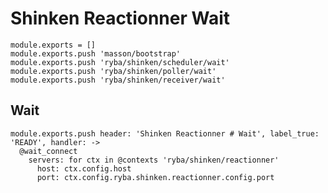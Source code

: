 
# Shinken Reactionner Wait

    module.exports = []
    module.exports.push 'masson/bootstrap'
    module.exports.push 'ryba/shinken/scheduler/wait'
    module.exports.push 'ryba/shinken/poller/wait'
    module.exports.push 'ryba/shinken/receiver/wait'

## Wait

    module.exports.push header: 'Shinken Reactionner # Wait', label_true: 'READY', handler: ->
      @wait_connect
        servers: for ctx in @contexts 'ryba/shinken/reactionner'
          host: ctx.config.host
          port: ctx.config.ryba.shinken.reactionner.config.port
